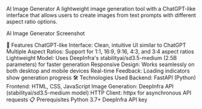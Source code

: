 AI Image Generator
A lightweight image generation tool with a ChatGPT-like interface that allows users to create images from text prompts with different aspect ratio options.

AI Image Generator Screenshot

🌟 Features
ChatGPT-like Interface: Clean, intuitive UI similar to ChatGPT
Multiple Aspect Ratios: Support for 1:1, 16:9, 9:16, 4:3, and 3:4 aspect ratios
Lightweight Model: Uses DeepInfra's stabilityai/sd3.5-medium (2.5B parameters) for faster generation
Responsive Design: Works seamlessly on both desktop and mobile devices
Real-time Feedback: Loading indicators show generation progress
🛠️ Technologies Used
Backend: FastAPI (Python)
Frontend: HTML, CSS, JavaScript
Image Generation: DeepInfra API (stabilityai/sd3.5-medium model)
HTTP Client: httpx for asynchronous API requests
📋 Prerequisites
Python 3.7+
DeepInfra API key
